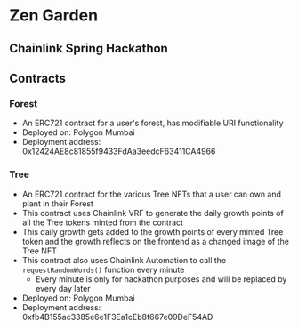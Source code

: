 # Zen Garden
## Chainlink Spring Hackathon

## Contracts

### Forest
- An ERC721 contract for a user's forest, has modifiable URI functionality
- Deployed on: Polygon Mumbai
- Deployment address: 0x12424AE8c81855f9433FdAa3eedcF63411CA4966

### Tree
- An ERC721 contract for the various Tree NFTs that a user can own and plant in their Forest
- This contract uses Chainlink VRF to generate the daily growth points of all the Tree tokens minted from the contract
- This daily growth gets added to the growth points of every minted Tree token and the growth reflects on the frontend as a changed image of the Tree NFT
- This contract also uses Chainlink Automation to call the ```requestRandomWords()``` function every minute
  - Every minute is only for hackathon purposes and will be replaced by every day later
- Deployed on: Polygon Mumbai
- Deployment address: 0xfb4B155ac3385e6e1F3Ea1cEb8f667e09DeF54AD
